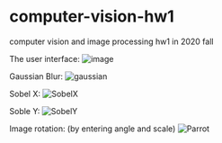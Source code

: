 # computer-vision-hw1
computer vision and image processing hw1 in 2020 fall

The user interface:
![image](https://user-images.githubusercontent.com/56348828/117411257-f7cddc80-af45-11eb-841d-380045d0f10a.png)

Gaussian Blur:
![gaussian](https://user-images.githubusercontent.com/56348828/117411465-28ae1180-af46-11eb-9e02-490fc5a75e36.jpg)

Sobel X:
![SobelX](https://user-images.githubusercontent.com/56348828/117411481-2f3c8900-af46-11eb-99cb-97a27a21ccf3.jpg)

Soble Y:
![SobelY](https://user-images.githubusercontent.com/56348828/117411503-3499d380-af46-11eb-8f26-0493b8553ef6.jpg)

Image rotation: (by entering angle and scale)
![Parrot](https://user-images.githubusercontent.com/56348828/117411593-509d7500-af46-11eb-8acb-92ed6a00bbcf.png)
